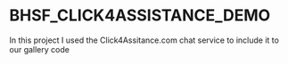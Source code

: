 # BHSF_CLICK4ASSISTANCE_DEMO
In this project I used the Click4Assitance.com chat service to include it to our gallery code
